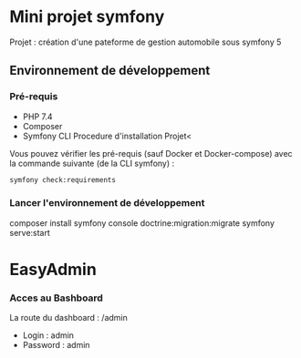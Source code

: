 # Mini projet symfony

Projet : création d'une pateforme de gestion automobile sous symfony 5

## Environnement de développement

### Pré-requis

- PHP 7.4
- Composer
- Symfony CLI
  Procedure d'installation Projet<

Vous pouvez vérifier les pré-requis (sauf Docker et Docker-compose) avec la commande suivante (de la CLI symfony) :

```bash
symfony check:requirements
```

### Lancer l'environnement de développement

composer install
symfony console doctrine:migration:migrate
symfony serve:start

# EasyAdmin

### Acces au Bashboard

La route du dashboard : /admin

- Login : admin
- Password : admin
